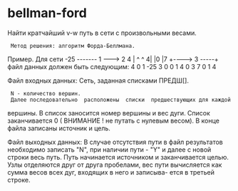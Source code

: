 # bellman-ford
Найти  кратчайший v-w путь в сети с произвольными весами.

     Метод решения: алгоритм Форда-Беллмана.
 
Пример.   Для сети                 -25
     -------                      1 ---> 2      4
                                  |      ^      ^
                                 4|      |0     |7
                                  +----> 3 -----+
     файл данных должен быть следующим:
     4
     0
     1 -25   3   0   0
     1   4   0
     3   7   0
     1
     4
 
Файл входных данных:
 Сеть, заданная списками ПРЕДШ[].

     N - количество вершин.
     Далее последовательно  расположены  списки  предшествующих для каждой
вершины. В список заносится номер вершины и вес дуги. Список заканчивается
0 ( ВНИМАНИЕ ! не путать с нулевым весом). В конце файла записаны источник
и цель.
 
Файл выходных данных:
 В случае  отсутствия пути в файл результатов необходимо записать "N",
при наличии пути - "Y" и далее с новой строки весь путь.  Путь начинается
источником и заканчивается целью. Узлы отделяются друг от друга пробелами,
вес пути вычисляется как сумма весов всех дуг, входящих в него и записыва-
ется в третьей строке.

